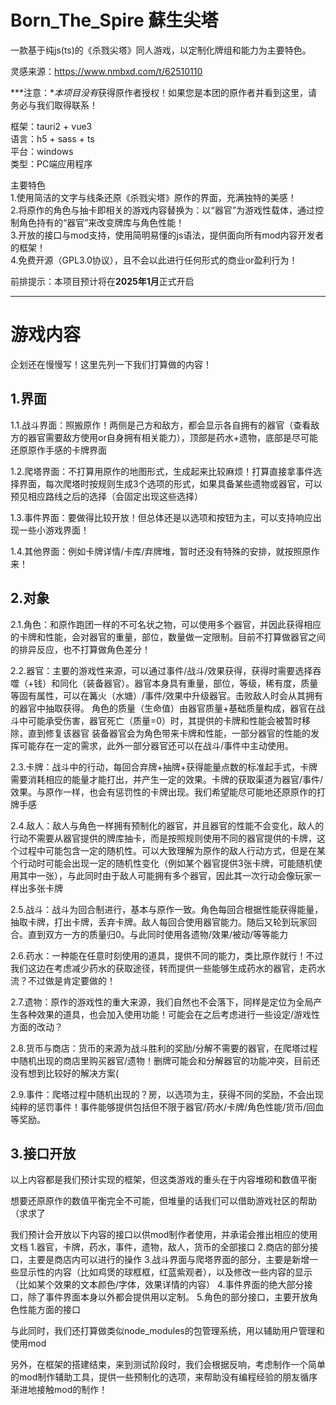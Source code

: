 # Born_The_Spire 蘇生尖塔

一款基于纯js(ts)的《杀戮尖塔》同人游戏，以定制化牌组和能力为主要特色。

灵感来源：https://www.nmbxd.com/t/62510110

***注意：***本项目*没有*获得原作者授权！如果您是本团的原作者并看到这里，请务必与我们取得联系！

框架：tauri2 + vue3  
语言：h5 + sass + ts  
平台：windows  
类型：PC端应用程序  

主要特色  
1.使用简洁的文字与线条还原《杀戮尖塔》原作的界面，充满独特的美感！  
2.将原作的角色与抽卡即相关的游戏内容替换为：以“器官”为游戏性载体，通过控制角色持有的“器官”来改变牌库与角色性能！  
3.开放的接口与mod支持，使用简明易懂的js语法，提供面向所有mod内容开发者的框架！  
4.免费开源（GPL3.0协议），且不会以此进行任何形式的商业or盈利行为！

前排提示：本项目预计将在**2025年1月**正式开启

---

# 游戏内容

企划还在慢慢写！这里先列一下我们打算做的内容！

## 1.界面

1.1.战斗界面：照搬原作！两侧是己方和敌方，都会显示各自拥有的器官（查看敌方的器官需要敌方使用or自身拥有相关能力），顶部是药水+遗物，底部是尽可能还原原作手感的卡牌界面

1.2.爬塔界面：不打算用原作的地图形式，生成起来比较麻烦！打算直接拿事件选择界面，每次爬塔时按规则生成3个选项的形式，如果具备某些遗物或器官，可以预见相应路线之后的选择（会固定出现这些选择）

1.3.事件界面：要做得比较开放！但总体还是以选项和按钮为主，可以支持响应出现一些小游戏界面！

1.4.其他界面：例如卡牌详情/卡库/弃牌堆，暂时还没有特殊的安排，就按照原作来！

## 2.对象

2.1.角色：和原作跑团一样的不可名状之物，可以使用多个器官，并因此获得相应的卡牌和性能，会对器官的重量，部位，数量做一定限制。目前不打算做器官之间的排异反应，也不打算做角色差分！

2.2.器官：主要的游戏性来源，可以通过事件/战斗/效果获得，获得时需要选择吞噬（+钱）和同化（装备器官）。器官本身具有重量，部位，等级，稀有度，质量等固有属性，可以在篝火（水塘）/事件/效果中升级器官。击败敌人时会从其拥有的器官中抽取获得。
角色的质量（生命值）由器官质量+基础质量构成，器官在战斗中可能承受伤害，器官死亡（质量=0）时，其提供的卡牌和性能会被暂时移除，直到修复该器官
装备器官会为角色带来卡牌和性能，一部分器官的性能的发挥可能存在一定的需求，此外一部分器官还可以在战斗/事件中主动使用。

2.3.卡牌：战斗中的行动，每回合弃牌+抽牌+获得能量点数的标准起手式，卡牌需要消耗相应的能量才能打出，并产生一定的效果。卡牌的获取渠道为器官/事件/效果。与原作一样，也会有惩罚性的卡牌出现。我们希望能尽可能地还原原作的打牌手感

2.4.敌人：敌人与角色一样拥有预制化的器官，并且器官的性能不会变化，敌人的行动不需要从器官提供的牌库抽卡，而是按照规则使用不同的器官提供的卡牌，这个过程中可能包含一定的随机性。可以大致理解为原作的敌人行动方式，但是在某个行动时可能会出现一定的随机性变化（例如某个器官提供3张卡牌，可能随机使用其中一张），与此同时由于敌人可能拥有多个器官，因此其一次行动会像玩家一样出多张卡牌

2.5.战斗：战斗为回合制进行，基本与原作一致。角色每回合根据性能获得能量，抽取卡牌，打出卡牌，丢弃卡牌。敌人每回合使用器官能力。随后又轮到玩家回合。直到双方一方的质量归0。与此同时使用各遗物/效果/被动/等等能力

2.6.药水：一种能在任意时刻使用的道具，提供不同的能力，类比原作就行！不过我们这边在考虑减少药水的获取途径，转而提供一些能够生成药水的器官，走药水流？不过做是肯定要做的！

2.7.遗物：原作的游戏性的重大来源，我们自然也不会落下，同样是定位为全局产生各种效果的道具，也会加入使用功能！可能会在之后考虑进行一些设定/游戏性方面的改动？

2.8.货币与商店：货币的来源为战斗胜利的奖励/分解不需要的器官，在爬塔过程中随机出现的商店里购买器官/遗物！删牌可能会和分解器官的功能冲突，目前还没有想到比较好的解决方案(

2.9.事件：爬塔过程中随机出现的？房，以选项为主，获得不同的奖励，不会出现纯粹的惩罚事件！事件能够提供包括但不限于器官/药水/卡牌/角色性能/货币/回血等奖励。

## 3.接口开放

以上内容都是我们预计实现的框架，但这类游戏的重头在于内容堆砌和数值平衡

想要还原原作的数值平衡完全不可能，但堆量的话我们可以借助游戏社区的帮助（求求了

我们预计会开放以下内容的接口以供mod制作者使用，并承诺会推出相应的使用文档
1.器官，卡牌，药水，事件，遗物，敌人，货币的全部接口
2.商店的部分接口，主要是商店内可以进行的操作
3.战斗界面与爬塔界面的部分，主要是新增一些显示性的内容（比如鸡煲的球框框，红蓝紫观者），以及修改一些内容的显示（比如某个效果的文本颜色/字体，效果详情的内容）
4.事件界面的绝大部分接口，除了事件界面本身以外都会提供用以定制。
5.角色的部分接口，主要开放角色性能方面的接口

与此同时，我们还打算做类似node_modules的包管理系统，用以辅助用户管理和使用mod

另外，在框架的搭建结束，来到测试阶段时，我们会根据反响，考虑制作一个简单的mod制作辅助工具，提供一些预制化的选项，来帮助没有编程经验的朋友循序渐进地接触mod的制作！

